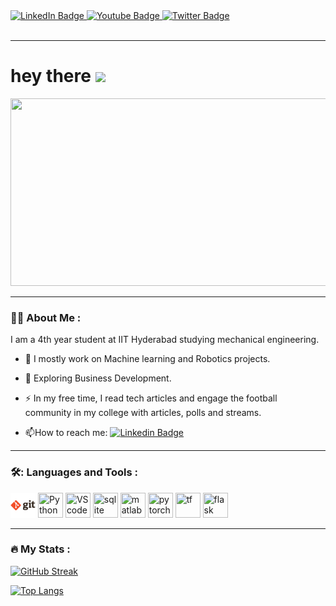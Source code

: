 <div id="badges">
  <a href="your-linkedin-URL">
    <img src="https://img.shields.io/badge/LinkedIn-blue?style=for-the-badge&logo=linkedin&logoColor=white" alt="LinkedIn Badge"/>
  </a>
  <a href="your-youtube-URL">
    <img src="https://img.shields.io/badge/YouTube-red?style=for-the-badge&logo=youtube&logoColor=white" alt="Youtube Badge"/>
  </a>
  <a href="your-twitter-URL">
    <img src="https://img.shields.io/badge/Twitter-blue?style=for-the-badge&logo=twitter&logoColor=white" alt="Twitter Badge"/>
  </a>
</div>

<img src="https://komarev.com/ghpvc/?username=SatArw&style=flat-square&color=blue" alt=""/>

---
<h1>
  hey there
  <img src="https://media.giphy.com/media/hvRJCLFzcasrR4ia7z/giphy.gif" width="30px"/>
</h1>

<div align="center">
  <img src="https://media.giphy.com/media/dWesBcTLavkZuG35MI/giphy.gif" width="600" height="300"/>
</div>

---
### 👨‍💻 About Me :
I am a 4th year student at IIT Hyderabad studying mechanical engineering. 

- :telescope: I mostly work on Machine learning and Robotics projects.

- :seedling: Exploring Business Development.

- :zap: In my free time, I read tech articles and engage the football community in my college with articles, polls and streams.

- :mailbox:How to reach me: [![Linkedin Badge](https://img.shields.io/badge/-kakbar-blue?style=flat&logo=Linkedin&logoColor=white)](https://www.linkedin.com/in/satwik-arawalli/)

---

### 🛠️: Languages and Tools :
<div>
  <img src="https://github.com/devicons/devicon/blob/master/icons/git/git-original-wordmark.svg" title="Git" **alt="Git" width="40" height="40"/>
  <img src="https://cdn.jsdelivr.net/gh/devicons/devicon/icons/python/python-original.svg" title="Python" **alt="Python" width="40" height="40"/>
  <img src="https://cdn.jsdelivr.net/gh/devicons/devicon/icons/vscode/vscode-original.svg" title="VScode" **alt="VScode" width="40" height="40"/>
  <img src="https://cdn.jsdelivr.net/gh/devicons/devicon/icons/sqlite/sqlite-original.svg" title="sqlite" **alt="sqlite" width="40" height="40"/>
  <img src="https://cdn.jsdelivr.net/gh/devicons/devicon/icons/matlab/matlab-original.svg" title="matlab" **alt="matlab" width="40" height="40"/>
  <img src="https://cdn.jsdelivr.net/gh/devicons/devicon/icons/pytorch/pytorch-original.svg" title="pytorch" **alt="pytorch" width="40" height="40"/>
  <img src="https://cdn.jsdelivr.net/gh/devicons/devicon/icons/tensorflow/tensorflow-original.svg" title="tf" **alt="tf" width="40" height="40"/>
  <img src="https://cdn.jsdelivr.net/gh/devicons/devicon/icons/flask/flask-original.svg" title="flask" **alt="flask" width="40" height="40"/>
</div>

---

### :fire: My Stats :
[![GitHub Streak](http://github-readme-streak-stats.herokuapp.com?user=SatArw&theme=dark&background=000000)](https://git.io/streak-stats)

[![Top Langs](https://github-readme-stats.vercel.app/api/top-langs/?username=SatArw&layout=compact&theme=vision-friendly-dark)](https://github.com/anuraghazra/github-readme-stats)

<!--
**SatArw/SatArw** is a ✨ _special_ ✨ repository because its `README.md` (this file) appears on your GitHub profile.

Here are some ideas to get you started:

- 🔭 I’m currently working on ...
- 🌱 I’m currently learning ...
- 👯 I’m looking to collaborate on ...
- 🤔 I’m looking for help with ...
- 💬 Ask me about ...
- 📫 How to reach me: ...
- 😄 Pronouns: ...
- ⚡ Fun fact: ...
-->
